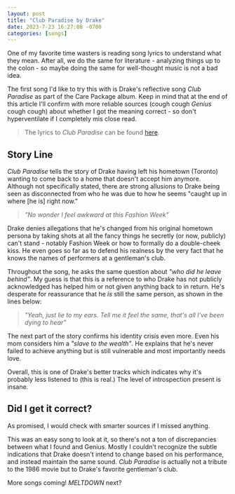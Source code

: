 ```yaml
---
layout: post
title: "Club Paradise by Drake"
date: 2023-7-23 16:27:08 -0700
categories: [songs]
---
```


One of my favorite time wasters is reading song lyrics to understand what they mean. After all, we do the same for literature - analyzing things up to the colon - so maybe doing the same for well-thought music is not a bad idea.

The first song I'd like to try this with is Drake's reflective song _Club Paradise_ as part of the Care Package album. Keep in mind that at the end of this article I'll confirm with more reliable sources (cough cough _Genius_ cough cough) about whether I got the meaning correct - so don't hyperventilate if I completely mis close read.

> The lyrics to _Club Paradise_ can be found [here](https://www.azlyrics.com/lyrics/drake/clubparadise.html).

## Story Line

_Club Paradise_ tells the story of Drake having left his hometown (Toronto) wanting to come back to a home that doesn't accept him anymore. Although not specifically stated, there are strong allusions to Drake being seen as disconnected from who he was due to how he seems "caught up in where [he is] right now."

> _"No wonder I feel awkward at this Fashion Week"_

Drake denies allegations that he's changed from his original hometown persona by taking shots at all the fancy things he secretly (or now, publicly) can't stand - notably Fashion Week or how to formally do a double-cheek kiss. He even goes so far as to defend his realness by the very fact that he knows the names of performers at a gentleman's club.

Throughout the song, he asks the same question about _"who did he leave behind"_. My guess is that this is a reference to who Drake has not publicly acknowledged has helped him or not given anything back to in return. He's desperate for reassurance that he _is_ still the same person, as shown in the lines below:

> _"Yeah, just lie to my ears. Tell me it feel the same, that's all I've been dying to hear"_

The next part of the story confirms his identity crisis even more. Even his mom considers him a _"slave to the wealth"_. He explains that he's never failed to achieve anything but is still vulnerable and most importantly needs love.

Overall, this is one of Drake's better tracks which indicates why it's probably less listened to (this is real.) The level of introspection present is insane.

## Did I get it correct?

As promised, I would check with smarter sources if I missed anything.

This was an easy song to look at it, so there's not a ton of discrepancies between what I found and Genius. Mostly I couldn't recognize the subtle indications that Drake doesn't intend to change based on his performance, and instead maintain the same sound. _Club Paradise_ is actually not a tribute to the 1986 movie but to Drake's favorite gentleman's club.

More songs coming! _MELTDOWN_ next?
